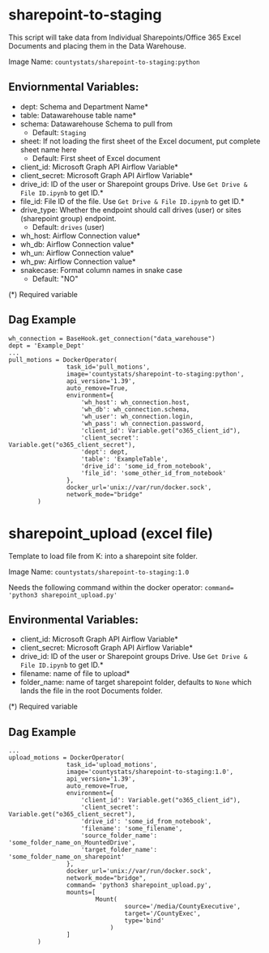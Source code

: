 # sharepoint-to-staging

This script will take data from Individual Sharepoints/Office 365 Excel Documents and placing them in the Data Warehouse.

Image Name: `countystats/sharepoint-to-staging:python`

## Enviornmental Variables:
* dept: Schema and Department Name*
* table: Datawarehouse table name*
* schema: Datawarehouse Schema to pull from
  * Default: `Staging`
* sheet: If not loading the first sheet of the Excel document, put complete sheet name here
  * Default: First sheet of Excel document
* client_id: Microsoft Graph API Airflow Variable*
* client_secret: Microsoft Graph API Airflow Variable*
* drive_id: ID of the user or Sharepoint groups Drive. Use `Get Drive & File ID.ipynb` to get ID.*
* file_id: File ID of the file. Use `Get Drive & File ID.ipynb` to get ID.*
* drive_type: Whether the endpoint should call drives (user) or sites (sharepoint group) endpoint.
  * Default: `drives` (user)
* wh_host: Airflow Connection value*
* wh_db: Airflow Connection value*
* wh_un: Airflow Connection value*
* wh_pw: Airflow Connection value*
* snakecase: Format column names in snake case
  * Default: "NO"

(*) Required variable

## Dag Example

```
wh_connection = BaseHook.get_connection("data_warehouse")
dept = 'Example_Dept'
...
pull_motions = DockerOperator(
                task_id='pull_motions',
                image='countystats/sharepoint-to-staging:python',
                api_version='1.39',
                auto_remove=True,
                environment={
                    'wh_host': wh_connection.host,
                    'wh_db': wh_connection.schema,
                    'wh_user': wh_connection.login,
                    'wh_pass': wh_connection.password,
                    'client_id': Variable.get("o365_client_id"),
                    'client_secret':  Variable.get("o365_client_secret"),
                    'dept': dept,
                    'table': 'ExampleTable',
                    'drive_id': 'some_id_from_notebook',
                    'file_id': 'some_other_id_from_notebook'
                },
                docker_url='unix://var/run/docker.sock',
                network_mode="bridge"
        )
```

# sharepoint_upload (excel file)

Template to load file from K: into a sharepoint site folder.

Image Name: `countystats/sharepoint-to-staging:1.0`

Needs the following command within the docker operator:
`command= 'python3 sharepoint_upload.py'`

## Environmental Variables:
* client_id: Microsoft Graph API Airflow Variable*
* client_secret: Microsoft Graph API Airflow Variable*
* drive_id: ID of the user or Sharepoint groups Drive. Use `Get Drive & File ID.ipynb` to get ID.*
* filename: name of file to upload*
* folder_name: name of target sharepoint folder, defaults to `None` which lands the file in the root Documents folder.

(*) Required variable

## Dag Example

```
...
upload_motions = DockerOperator(
                task_id='upload_motions',
                image='countystats/sharepoint-to-staging:1.0',
                api_version='1.39',
                auto_remove=True,
                environment={
                    'client_id': Variable.get("o365_client_id"),
                    'client_secret':  Variable.get("o365_client_secret"),
                    'drive_id': 'some_id_from_notebook',
                    'filename': 'some_filename',
                    'source_folder_name': 'some_folder_name_on_MountedDrive',
                    'target_folder_name': 'some_folder_name_on_sharepoint'
                },
                docker_url='unix://var/run/docker.sock',
                network_mode="bridge",
                command= 'python3 sharepoint_upload.py',
                mounts=[
                        Mount(
                                source='/media/CountyExecutive',
                                target='/CountyExec',
                                type='bind'
                            )
                ]
        )
```
